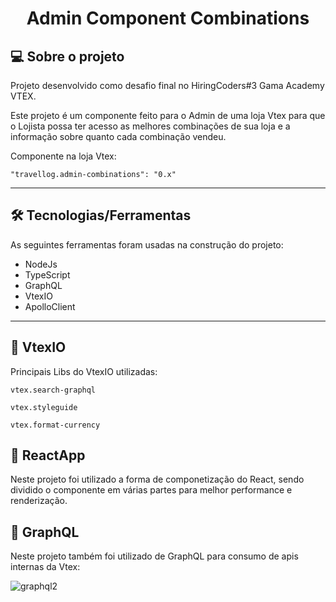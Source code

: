 
<h1 align="center">
    Admin Component Combinations
</h1>

## 💻 Sobre o projeto

Projeto desenvolvido como desafio final no HiringCoders#3 Gama Academy VTEX.

Este projeto é um componente feito para o Admin de uma loja Vtex para que o Lojista
possa ter acesso as melhores combinações de sua loja e a informação sobre quanto cada
combinação vendeu.

Componente na loja Vtex:

```"travellog.admin-combinations": "0.x"```

---

## 🛠 Tecnologias/Ferramentas

As seguintes ferramentas foram usadas na construção do projeto:

- NodeJs
- TypeScript
- GraphQL
- VtexIO
- ApolloClient

---

## 🚀 VtexIO

Principais Libs do VtexIO utilizadas:

```vtex.search-graphql```

```vtex.styleguide```

```vtex.format-currency```


## 🚀 ReactApp

Neste projeto foi utilizado a forma de componetização do React, sendo dividido o componente em várias partes
para melhor performance e renderização.

## 🚀 GraphQL

Neste projeto também foi utilizado de GraphQL para consumo de apis internas da Vtex:

![graphql2](https://user-images.githubusercontent.com/9729963/183328355-53069673-b90f-4eba-973d-16f015e16485.jpg)


